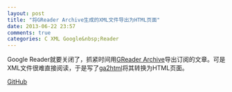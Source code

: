 ```yaml
---
layout: post
title: "将GReader Archive生成的XML文件导出为HTML页面"
date: 2013-06-22 23:57
comments: true
categories: C XML Google&nbsp;Reader
---
```


Google Reader就要关闭了，抓紧时间用[GReader Archive](https://github.com/Aulddays/GReader-Archive)导出订阅的文章。可是XML文件很难直接阅读，于是写了[ga2html](https://github.com/cdfmr/ga2html)将其转换为HTML页面。

[GitHub](https://github.com/cdfmr/ga2html)